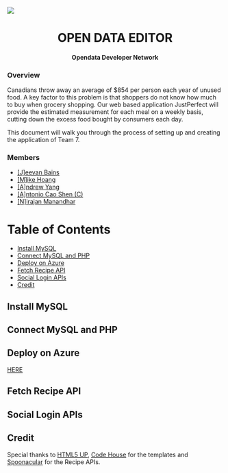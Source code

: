 <p align="center" ><a href="https://skytech-8ce24.firebaseapp.com/" target="_blank"><img style="display: block; margin: auto;" src="https://avatars1.githubusercontent.com/u/37063945?s=200&v=4" /></a></p>
<h1 align="center">OPEN DATA EDITOR</h1>
<h4 align="center">Opendata Developer Network</h4>

### Overview
Canadians throw away an average of $854 per person each year of unused food. A key factor to this
problem is that shoppers do not know how much to buy when grocery shopping. Our web based application JustPerfect will provide the estimated measurement for each meal on a weekly basis, cutting down the excess food bought by consumers each day.

This document will walk you through the process of setting up and creating the application of Team 7.

### Members
* <a href="https://github.com/HarjeevanBains">[J]eevan Bains</a>
* <a href="https://github.com/mikah13">[M]ike Hoang</a>
* <a href="https://github.com/crastwam">[A]ndrew Yang</a>
* <a href="https://github.com/Antoniocao">[A]ntonio Cao Shen (C)</a>
* <a href="https://github.com/nirajan-manandhar">[N]irajan Manandhar</a>


# Table of Contents

* [Install MySQL](#install-mysql)
* [Connect MySQL and PHP](#connect-mysql-and-php)
* [Deploy on Azure](#deploy-on-azure)
* [Fetch Recipe API](#fetch-recipe-api)
* [Social Login APIs](#social-login-apis)
* [Credit](#credit)


## Install MySQL

## Connect MySQL and PHP

## Deploy on Azure
<a href="https://blogs.msdn.microsoft.com/appserviceteam/2016/08/18/announcing-mysql-in-app-preview-for-web-apps/#mysqlconnect"> HERE </a>

## Fetch Recipe API

## Social Login APIs

## Credit
Special thanks to <a href="https://html5up.net/"> HTML5 UP</a>, <a href="https://codyhouse.co/">Code House</a> for the templates and <a href="https://spoonacular.com/">Spoonacular</a> for the Recipe APIs.
